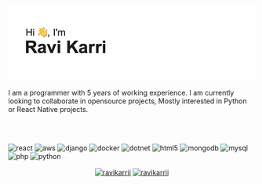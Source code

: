  
![](https://github.com/RaviKarrii/RaviKarrii/blob/master/header.png?raw=true)

<!---### Hi there 👋 I am [Ravi Karri](https://ravikarrii.github.io)-->


I am a programmer with 5 years of working experience. I am currently looking to collaborate in opensource projects, Mostly interested in Python or React Native projects. 

<br /><br />

<p align="left"><img src="https://devicons.github.io/devicon/devicon.git/icons/react/react-original-wordmark.svg" alt="react" width="20" height="20"/> <img src="https://devicons.github.io/devicon/devicon.git/icons/amazonwebservices/amazonwebservices-original-wordmark.svg" alt="aws" width="20" height="20"/> <img src="https://devicons.github.io/devicon/devicon.git/icons/django/django-original.svg" alt="django" width="20" height="20"/> <img src="https://devicons.github.io/devicon/devicon.git/icons/docker/docker-original-wordmark.svg" alt="docker" width="20" height="20"/> <img src="https://devicons.github.io/devicon/devicon.git/icons/dot-net/dot-net-original-wordmark.svg" alt="dotnet" width="20" height="20"/> <img src="https://devicons.github.io/devicon/devicon.git/icons/html5/html5-original-wordmark.svg" alt="html5" width="20" height="20"/> <img src="https://devicons.github.io/devicon/devicon.git/icons/mongodb/mongodb-original-wordmark.svg" alt="mongodb" width="20" height="20"/> <img src="https://devicons.github.io/devicon/devicon.git/icons/mysql/mysql-original-wordmark.svg" alt="mysql" width="20" height="20"/> <img src="https://devicons.github.io/devicon/devicon.git/icons/php/php-original.svg" alt="php" width="20" height="20"/> <img src="https://devicons.github.io/devicon/devicon.git/icons/python/python-original-wordmark.svg" alt="python" width="20" height="20"/></p><p align="center"> 
<a href="https://twitter.com/ravikarrii" target="blank"><img align="center" src="https://cdn.jsdelivr.net/npm/simple-icons@3.0.1/icons/twitter.svg" alt="ravikarrii" height="20" width="20" /></a>
<a href="https://instagram.com/ravikarrii" target="blank"><img align="center" src="https://cdn.jsdelivr.net/npm/simple-icons@3.0.1/icons/instagram.svg" alt="ravikarrii" height="20" width="20" /></a>
</p>

<!--
**RaviKarrii/RaviKarrii** is a ✨ _special_ ✨ repository because its `README.md` (this file) appears on your GitHub profile.

Here are some ideas to get you started:

- 🔭 I’m currently working on ...
- 🌱 I’m currently learning ...
- 👯 I’m looking to collaborate on ...
- 🤔 I’m looking for help with ...
- 💬 Ask me about ...
- 📫 How to reach me: ...
- 😄 Pronouns: ...
- ⚡ Fun fact: ...
-->
